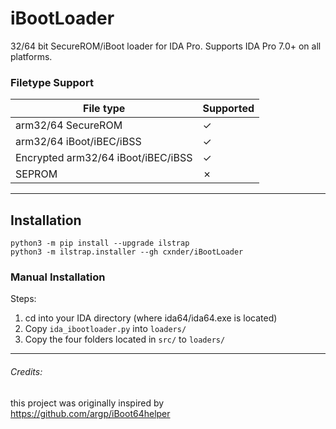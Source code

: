 # iBootLoader

32/64 bit SecureROM/iBoot loader for IDA Pro. Supports IDA Pro 7.0+ on all platforms.

### Filetype Support 

| File type                | Supported |
|--------------------------|-----------|
| arm32/64 SecureROM       | ✓         |
| arm32/64 iBoot/iBEC/iBSS | ✓         |
| Encrypted arm32/64 iBoot/iBEC/iBSS | ✓         |
| SEPROM                   | ✗        |

---

## Installation

```
python3 -m pip install --upgrade ilstrap
python3 -m ilstrap.installer --gh cxnder/iBootLoader
```

### Manual Installation

Steps:

1. cd into your IDA directory (where ida64/ida64.exe is located)
2. Copy `ida_ibootloader.py` into `loaders/`
3. Copy the four folders located in `src/` to `loaders/`

---

###### Credits:

this project was originally inspired by https://github.com/argp/iBoot64helper

